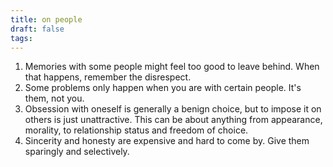 ```yaml
---
title: on people
draft: false
tags:
---
```

1. Memories with some people might feel too good to leave behind. When that happens, remember the disrespect.
2. Some problems only happen when you are with certain people. It's them, not you.
3. Obsession with oneself is generally a benign choice, but to impose it on others is just unattractive. This can be about anything from appearance, morality, to relationship status and freedom of choice. 
4. Sincerity and honesty are expensive and hard to come by. Give them sparingly and selectively.